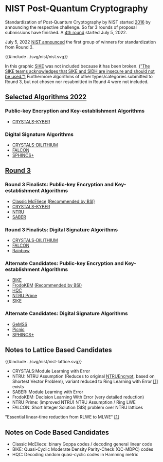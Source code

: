 # NIST Post-Quantum Cryptography

Standardization of Post-Quantum Cryptography by NIST started [2016](https://www.nist.gov/blogs/taking-measure/future-now-spreading-word-about-post-quantum-cryptography) by announcing the respective challenge.
So far 3 rounds of proposal submissions have finished. A [4th round](https://csrc.nist.gov/Projects/post-quantum-cryptography/round-4-submissions) started July 5, 2022.

July 5, 2022 [NIST announced](https://www.nist.gov/news-events/news/2022/07/nist-announces-first-four-quantum-resistant-cryptographic-algorithms) the first group of winners for standardization from Round 3.

<style>
.icon>
svg>path{
  stoke: var(--fg);
  fill: var(--fg);
}
</style>

{{#include ../svg/nist/nist.svg}}

In this graphic [SIKE](http://sike.org/) was not included because it has been broken. [("The SIKE teams acknowledges that SIKE and SIDH are insecure and should not be used.")](https://csrc.nist.gov/csrc/media/Projects/post-quantum-cryptography/documents/round-4/submissions/sike-team-note-insecure.pdf)
Furthermore algorithms of other types/categories submitted to Round 3, but not chosen nor resubmitted in Round 4 were not included.

## [Selected Algorithms 2022](https://csrc.nist.gov/Projects/post-quantum-cryptography/selected-algorithms-2022)

### Public-key Encryption and Key-establishment Algorithms

- [CRYSTALS-KYBER](https://pq-crystals.org/)

### Digital Signature Algorithms

- [CRYSTALS-DILITHIUM](https://pq-crystals.org/)
- [FALCON](https://falcon-sign.info/)
- [SPHINCS+](https://sphincs.org/)

## [Round 3](https://csrc.nist.gov/Projects/post-quantum-cryptography/post-quantum-cryptography-standardization/round-3-submissions)

### Round 3 Finalists: Public-key Encryption and Key-establishment Algorithms

- [Classic McEliece](https://classic.mceliece.org/) [(Recommended by BSI)](https://www.bsi.bund.de/SharedDocs/Downloads/EN/BSI/Publications/TechGuidelines/TG02102/BSI-TR-02102-1.pdf?__blob=publicationFile&v=7)
- [CRYSTALS-KYBER](https://pq-crystals.org/)
- [NTRU](https://ntru.org/)
- [SABER](https://www.esat.kuleuven.be/cosic/pqcrypto/saber/)

### Round 3 Finalists: Digital Signature Algorithms

- [CRYSTALS-DILITHIUM](https://pq-crystals.org/)
- [FALCON](https://falcon-sign.info/)
- [Rainbow](https://www.pqcrainbow.org/)

### Alternate Candidates: Public-key Encryption and Key-establishment Algorithms

- [BIKE](http://bikesuite.org/)
- [FrodoKEM](http://frodokem.org/) [(Recommended by BSI)](https://www.bsi.bund.de/SharedDocs/Downloads/EN/BSI/Publications/TechGuidelines/TG02102/BSI-TR-02102-1.pdf?__blob=publicationFile&v=7)
- [HQC](http://pqc-hqc.org/)
- [NTRU Prime](https://ntruprime.cr.yp.to/)
- [SIKE](http://sike.org/)

### Alternate Candidates: Digital Signature Algorithms

- [GeMSS](https://www-polsys.lip6.fr/Links/NIST/GeMSS.html)
- [Picnic](https://microsoft.github.io/Picnic/)
- [SPHINCS+](https://sphincs.org/)


## Notes to Lattice Based Candidates

{{#include ../svg/nist/nist-lattice.svg}}

- CRYSTALS:Module Learning with Error
- NTRU: NTRU Assumption (Reduces to original [NTRUEncrypt](https://www.ntru.org/f/hps98.pdf), based on Shortest Vector Problem), variant reduced to Ring Learning with Error [[1]](https://eprint.iacr.org/2013/004) exists
- SABER: Module Learning with Error
- FrodoKEM: Decision Learning With Error (very detailed reduction)
- NTRU Prime: (improved NTRU) NTRU Assumption / Ring LWE
- FALCON: Short Integer Solution (SIS) problem over NTRU lattices

"Essential linear-time reduction from RLWE to MLWE" [[1]](https://link.springer.com/chapter/10.1007/978-3-030-36030-6_1)

## Notes on Code Based Candidates

- Classic McEliece: binary Goppa codes / decoding general linear code
- BIKE: Quasi-Cyclic Moderate Density Parity-Check (QC-MDPC) codes 
- HQC:  Decoding random quasi-cyclic codes in Hamming metric